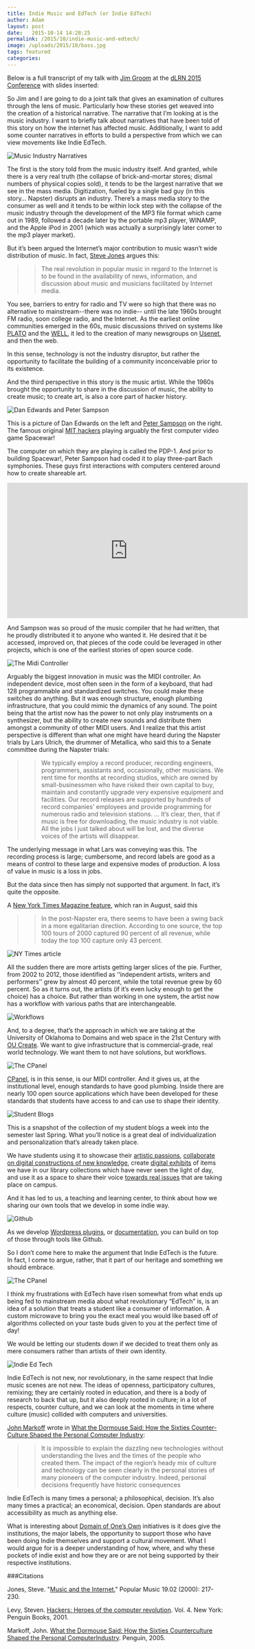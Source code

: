 ```yaml
---
title: Indie Music and EdTech (or Indie EdTech)
author: Adam
layout: post
date:   2015-10-14 14:28:25
permalink: /2015/10/indie-music-and-edtech/
image: /uploads/2015/10/bass.jpg
tags: featured
categories:
---
```

Below is a full transcript of my talk with [Jim Groom][1] at the [dLRN 2015 Conference][2] with slides inserted:

So Jim and I are going to do a joint talk that gives an examination of cultures through the lens of music. Particularly how these stories get weaved into the creation of a historical narrative. The narrative that I’m looking at is the music industry. I want to briefly talk about narratives that have been told of this story on how the internet has affected music. Additionally, I want to add some counter narratives in efforts to build a perspective from which we can view movements like Indie EdTech.

![Music Industry Narratives](https://github.com/adamcroom/mediator/blob/gh-pages/uploads/2015/10/Slide01.jpg?raw=true)

The first is the story told from the music industry itself. And granted, while there is a very real truth (the collapse of brick-and-mortar stores; dismal numbers of physical copies sold), it tends to be the largest narrative that we see in the mass media. Digitization, fueled by a single bad guy (in this story… Napster) disrupts an industry.
There’s a mass media story to the consumer as well and it tends to be within lock step with the collapse of the music industry through the development of the MP3 file format which came out in 1989, followed a decade later by the portable mp3 player, WINAMP, and the Apple iPod in 2001 (which was actually a surprisingly later comer to the mp3 player market).

But it’s been argued the Internet’s major contribution to music wasn’t wide distribution of music. In fact, [Steve Jones][3] argues this:

>> The real revolution in popular music in regard to the Internet is to be found in the availability of news, information, and discussion about music and musicians facilitated by Internet media.

You see, barriers to entry for radio and TV were so high that there was no alternative to mainstream--there was no indie-- until the late 1960s brought FM radio, soon college radio, and the Internet. As the earliest online communities emerged in the 60s, music discussions thrived on systems like [PLATO][4] and the [WELL][5], it led to the creation of many newsgroups on [Usenet][6], and then the web.

In this sense, technology is not the industry disruptor, but rather the opportunity to facilitate the building of a community inconceivable prior to its existence.

And the third perspective in this story is the music artist. While the 1960s brought the opportunity to share in the discussion of music, the ability to create music; to create art, is also a core part of hacker history.

![Dan Edwards and Peter Sampson](https://github.com/adamcroom/mediator/blob/gh-pages/uploads/2015/10/Slide03.jpg?raw=true)

This is a picture of Dan Edwards on the left and [Peter Sampson][7] on the right. The famous original [MIT hackers][8] playing arguably the first computer video game Spacewar!

The computer on which they are playing is called the PDP-1. And prior to building Spacewar!, Peter Sampson had coded it to play three-part Bach symphonies. These guys first interactions with computers centered around how to create shareable art.

<iframe width="560" height="315" src="https://www.youtube.com/embed/dTaVffknxEY" frameborder="0" allowfullscreen></iframe>

And Sampson was so proud of the music compiler that he had written, that he proudly distributed it to anyone who wanted it. He desired that it be accessed, improved on, that pieces of the code could be leveraged in other projects, which is one of the earliest stories of open source code.

![The Midi Controller](https://github.com/adamcroom/mediator/blob/gh-pages/uploads/2015/10/Slide05.jpg?raw=true)

Arguably the biggest innovation in music was the MIDI controller. An independent device, most often seen in the form of a keyboard, that had 128 programmable and standardized switches. You could make these switches do anything. But it was enough structure, enough plumbing infrastructure, that you could mimic the dynamics of any sound. The point being that the artist now has the power to not only play instruments on a synthesizer, but the ability to create new sounds and distribute them amongst a community of other MIDI users.
And I realize that this artist perspective is different than what one might have heard during the Napster trials by Lars Ulrich, the drummer of Metallica, who said this to a Senate committee during the Napster trials:

>>We typically employ a record producer, recording engineers, programmers, assistants and, occasionally, other musicians. We rent time for months at recording studios, which are owned by small-businessmen who have risked their own capital to buy, maintain and constantly upgrade very expensive equipment and facilities. Our record releases are supported by hundreds of record companies’ employees and provide programming for numerous radio and television stations. ... It’s clear, then, that if music is free for downloading, the music industry is not viable. All the jobs I just talked about will be lost, and the diverse voices of the artists will disappear.

The underlying message in what Lars was conveying was this. The recording process is large; cumbersome, and record labels are good as a means of control to these large and expensive modes of production. A loss of value in music is a loss in jobs.

But the data since then has simply not supported that argument. In fact, it’s quite the opposite.

A [New York Times Magazine feature][10], which ran in August, said this

>>In the post-Napster era, there seems to have been a swing back in a more egalitarian direction. According to one source, the top 100 tours of 2000 captured 90 percent of all revenue, while today the top 100 capture only 43 percent.

![NY Times article](https://github.com/adamcroom/mediator/blob/gh-pages/uploads/2015/10/Slide07.jpg?raw=true)

All the sudden there are more artists getting larger slices of the pie. Further, from 2002 to 2012, those identified as ‘‘independent artists, writers and performers’’ grew by almost 40 percent, while the total revenue grew by 60 percent.
So as it turns out, the artists (if it’s even lucky enough to get the choice) has a choice. But rather than working in one system, the artist now has a workflow with various paths that are interchangeable.

![Workflows](https://github.com/adamcroom/mediator/blob/gh-pages/uploads/2015/10/Slide08.jpg?raw=true)

And, to a degree, that’s the approach in which we are taking at the University of Oklahoma to Domains and web space in the 21st Century with [OU Create][11]. We want to give infrastructure that is commercial-grade, real world technology. We want them to not have solutions, but workflows.

![The CPanel]((https://github.com/adamcroom/mediator/blob/gh-pages/uploads/2015/10/Slide10.jpg?raw=true))

[CPanel][12], is in this sense, is our MIDI controller. And it gives us, at the institutional level, enough standards to have good plumbing. Inside there are nearly 100 open source applications which have been developed for these standards that students have access to and can use to shape their identity.

![Student Blogs]((https://github.com/adamcroom/mediator/blob/gh-pages/uploads/2015/10/Slide11.jpg?raw=true))

This is a snapshot of the collection of my student blogs a week into the semester last Spring. What you’ll notice is a great deal of individualization and personalization that’s already taken place.

We have students using it to showcase their [artistic passions][21], [collaborate on digital constructions of new knowledge][22], create [digital exhibits][23] of items we have in our library collections which have never seen the light of day, and use it as a space to share their voice [towards real issues][24] that are taking place on campus.

And it has led to us, a teaching and learning center, to think about how we sharing our own tools that we develop in some indie way.

![Github]((https://github.com/adamcroom/mediator/blob/gh-pages/uploads/2015/10/Slide16.jpg?raw=true))

As we develop [Wordpress plugins][13], or [documentation][14], you can build on top of those through tools like Github.

So I don’t come here to make the argument that Indie EdTech is the future. In fact, I come to argue, rather, that it part of our heritage and something we should embrace.

![The CPanel]((https://github.com/adamcroom/mediator/blob/gh-pages/uploads/2015/10/Slide17.jpg?raw=true))

I think my frustrations with EdTech have risen somewhat from what ends up being fed to mainstream media about what revolutionary “EdTech” is, is an idea of a solution that treats a student like a consumer of information. A custom microwave to bring you the exact meal you would like based off of algorithms collected on your taste buds given to you at the perfect time of day!

We would be letting our students down if we decided to treat them only as mere consumers rather than artists of their own identity.

![Indie Ed Tech]((https://github.com/adamcroom/mediator/blob/gh-pages/uploads/2015/10/Slide18.jpg?raw=true))

Indie EdTech is not new, nor revolutionary, in the same respect that Indie music scenes are not new. The ideas of openness, participatory cultures, remixing; they are certainly rooted in education, and there is a body of research to back that up, but it also deeply rooted in culture; in a lot of respects, counter culture, and we can look at the moments in time where culture (music) collided with computers and universities.

[John Markoff][16] wrote in [What the Dormouse Said: How the Sixties Counter-Culture Shaped the Personal Computer Industry][17]:

>>It is impossible to explain the dazzling new technologies without understanding the lives and the times of the people who created them. The impact of the region’s heady mix of culture and technology can be seen clearly in the personal stories of many pioneers of the computer industry. Indeed, personal decisions frequently have historic consequences

Indie EdTech is many times a personal; a philosophical, decision. It’s also many times a practical; an economical, decision. Open standards are about accessibility as much as anything else.

What is interesting about [Domain of One’s Own][18] initiatives is it does give the institutions, the major labels, the opportunity to support those who have been doing Indie themselves and support a cultural movement. What I would argue for is a deeper understanding of how, where, and why these pockets of indie exist and how they are or are not being supported by their respective institutions.

###Citations

Jones, Steve. "[Music and the Internet.][20]" Popular Music 19.02 (2000): 217-230.

Levy, Steven. [Hackers: Heroes of the computer revolution][19]. Vol. 4. New York: Penguin Books, 2001.

Markoff, John. [What the Dormouse Said: How the Sixties Counterculture Shaped the Personal ComputerIndustry][17]. Penguin, 2005.

[1]: http://www.twitter.com/jimgroom
[2]: http://linkresearchlab.org/dlrn2015/
[3]: http://stevejones.me
[4]: http://bit.ly/1MuCRe4
[5]: https://en.wikipedia.org/wiki/The_WELL
[6]: https://en.wikipedia.org/wiki/Usenet
[7]: https://en.wikipedia.org/wiki/Peter_Samson
[8]: https://en.wikipedia.org/wiki/Hacks_at_the_Massachusetts_Institute_of_Technology
[9]: http://bit.ly/1JTlAKg
[10]: http://www.nytimes.com/2015/08/23/magazine/the-creative-apocalypse-that-wasnt.html?_r=0
[11]: https://create.ou.edu
[12]: https://twitter.com/cPanel
[13]: https://github.com/oudiglearn/BadgeOS_Slack-Integration
[14]: https://github.com/oudiglearn/OU-Create-Support
[15]: https://github.com
[16]: https://en.wikipedia.org/wiki/John_Markoff
[17]: http://www.amazon.com/What-Dormouse-Said-Counterculture-Personal/dp/0143036769
[18]: http://umw.domains/
[19]: http://www.amazon.com/Hackers-Computer-Revolution-Anniversary-Edition/dp/1449388396
[20]: http://stevejones.me/pubs/2011/musicandtheinternetjones2011.pdf
[21]:http://allyburtphotography.com
[22]:http://originsofchristianity.net
[23]: http://rockets.cacexplore.org
[24]: http://viviansalamanca.com/uncategorized/real-sooners/
